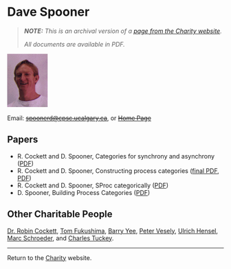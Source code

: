 Dave Spooner
============

> _**NOTE:**  This is an archival version of a [page from the Charity website](http://pll.cpsc.ucalgary.ca/charity1/www/people/dave.html)._
>
> _All documents are available in PDF._


![A picture of Dave.](img/spooner.png)

Email: ~~spoonerd@cpsc.ucalgary.ca~~, or [~~Home Page~~](http://web.archive.org/web/*/http://pages.cpsc.ucalgary.ca/~spoonerd/)


Papers
------

* R. Cockett and D. Spooner, Categories for synchrony and asynchrony ([PDF](pdf/more/1995-cockett-spooner-categories-for-synchrony-and-asynchrony.pdf))
* R. Cockett and D. Spooner, Constructing process categories ([final PDF](pdf/more/1997-cockett-spooner-constructing-process-categories.pdf), [PDF](pdf/more/1996-cockett-spooner-constructing-process-categories.pdf))
* R. Cockett and D. Spooner, SProc categorically ([PDF](pdf/more/1994-cockett-spooner-sproc-categorically.pdf))
* D. Spooner, Building Process Categories ([PDF](pdf/more/1997-spooner-building-process-categories.pdf))


Other Charitable People
-----------------------

[Dr. Robin Cockett](cockett.md), [Tom Fukushima](fukushima.md), [Barry Yee](yee.md), [Peter Vesely](vesely.md), [Ulrich Hensel](hensel.md), [Marc Schroeder](schroeder.md), and [Charles Tuckey](tuckey.md).


---

Return to the [Charity](background.md) website.
